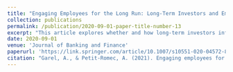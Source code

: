 ```yaml
---
title: "Engaging Employees for the Long Run: Long-Term Investors and Employee-Related CSR"
collection: publications
permalink: /publication/2020-09-01-paper-title-number-13
excerpt: "This article explores whether and how long-term investors influence non-executive employees’ incentives. While long-term investors benefit from long-term investments that create value over time, employees tend to be averse to long-term investments. We conjecture that long-term investors foster employee-related CSR to motivate employees to engage in long-term investment projects. Consistent with this prediction, we find that long-term investor ownership is a strong driver of employee-related CSR. Additional analyses indicate that this result is not driven by self-selection or reverse causality. We further show that employee-related CSR leads to increased long-term investments (R&D expenses and corporate innovation). Overall, our findings highlight that employee-related CSR is an important channel through which long-term investors encourage long-term investments."
date: 2020-09-01
venue: 'Journal of Banking and Finance'
paperurl: 'https://link.springer.com/article/10.1007/s10551-020-04572-8'
citation: "Garel, A., & Petit-Romec, A. (2021). Engaging employees for the long run: Long-term investors and employee-related CSR. Journal of Business Ethics, 174(1), 35-63."
---
```

